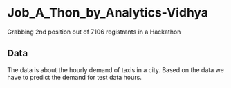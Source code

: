 # Job_A_Thon_by_Analytics-Vidhya
Grabbing 2nd position out of 7106 registrants in a Hackathon

## Data 
The data is about the hourly demand of taxis in a city. Based on the data we have to predict the demand for test data hours.
